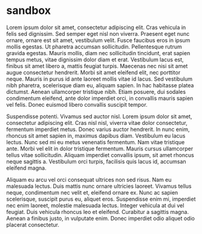# sandbox

Lorem ipsum dolor sit amet, consectetur adipiscing elit. Cras vehicula in felis sed dignissim. Sed semper eget nisl non viverra. Praesent eget nunc ornare, ornare est sit amet, vestibulum velit. Fusce faucibus eros in ipsum mollis egestas. Ut pharetra accumsan sollicitudin. Pellentesque rutrum gravida egestas. Mauris mollis, diam nec sollicitudin tincidunt, erat sapien tempus metus, vitae dignissim dolor diam et erat. Vestibulum lacus est, finibus sit amet libero a, mattis feugiat turpis. Maecenas nec nisi sit amet augue consectetur hendrerit. Morbi sit amet eleifend elit, nec porttitor neque. Mauris in purus id ante laoreet mollis vitae id lacus. Sed vestibulum nibh pharetra, scelerisque diam eu, aliquam sapien. In hac habitasse platea dictumst. Aenean ullamcorper tristique nibh. Etiam posuere, dui sodales condimentum eleifend, ante dolor imperdiet orci, in convallis mauris sapien vel felis. Donec euismod libero convallis suscipit tempor.

Suspendisse potenti. Vivamus sed auctor nisl. Lorem ipsum dolor sit amet, consectetur adipiscing elit. Cras nisl nisl, viverra vitae dolor consectetur, fermentum imperdiet metus. Donec varius auctor hendrerit. In nunc enim, rhoncus sit amet sapien in, maximus dapibus diam. Vestibulum eu lacus lectus. Nunc sed mi eu metus venenatis fermentum. Nam vitae tristique ante. Morbi vel elit in dolor tristique fermentum. Mauris cursus ullamcorper tellus vitae sollicitudin. Aliquam imperdiet convallis ipsum, sit amet rhoncus neque sagittis a. Vestibulum orci turpis, facilisis quis lacus id, accumsan eleifend magna.

Aliquam eu arcu vel orci consequat ultrices non sed risus. Nam eu malesuada lectus. Duis mattis nunc ornare ultricies laoreet. Vivamus tellus neque, condimentum nec velit et, eleifend ornare ex. Nunc ac sapien scelerisque, suscipit purus eu, aliquet eros. Suspendisse enim mi, imperdiet nec enim laoreet, molestie malesuada lectus. Integer vehicula at dui vel feugiat. Duis vehicula rhoncus leo et eleifend. Curabitur a sagittis magna. Aenean a finibus justo, in vulputate enim. Donec imperdiet odio aliquet odio placerat consectetur.


